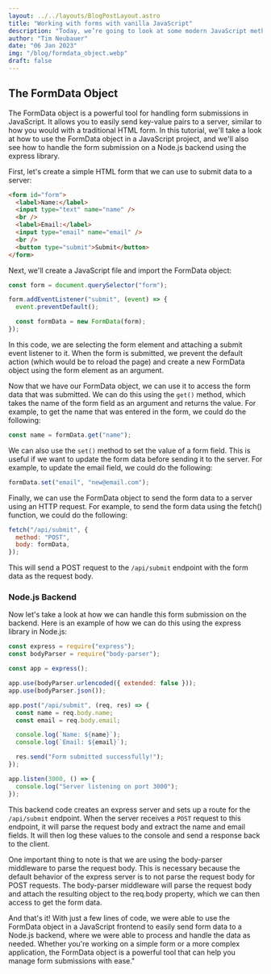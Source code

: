 ```yaml
---
layout: ../../layouts/BlogPostLayout.astro
title: "Working with forms with vanilla JavaScript"
description: "Today, we’re going to look at some modern JavaScript methods for working with forms and form data. Let’s dig in!"
author: "Tim Neubauer"
date: "06 Jan 2023"
img: "/blog/formdata_object.webp"
draft: false
---
```


## The FormData Object

The FormData object is a powerful tool for handling form submissions in JavaScript. It allows you to easily send key-value pairs to a server, similar to how you would with a traditional HTML form. In this tutorial, we'll take a look at how to use the FormData object in a JavaScript project, and we'll also see how to handle the form submission on a Node.js backend using the express library.

First, let's create a simple HTML form that we can use to submit data to a server:

```html
<form id="form">
  <label>Name:</label>
  <input type="text" name="name" />
  <br />
  <label>Email:</label>
  <input type="email" name="email" />
  <br />
  <button type="submit">Submit</button>
</form>
```

Next, we'll create a JavaScript file and import the FormData object:

```javascript
const form = document.querySelector("form");

form.addEventListener("submit", (event) => {
  event.preventDefault();

  const formData = new FormData(form);
});
```

In this code, we are selecting the form element and attaching a submit event listener to it. When the form is submitted, we prevent the default action (which would be to reload the page) and create a new FormData object using the form element as an argument.

Now that we have our FormData object, we can use it to access the form data that was submitted. We can do this using the `get()` method, which takes the name of the form field as an argument and returns the value. For example, to get the name that was entered in the form, we could do the following:

```javascript
const name = formData.get("name");
```

We can also use the `set()` method to set the value of a form field. This is useful if we want to update the form data before sending it to the server. For example, to update the email field, we could do the following:

```javascript
formData.set("email", "new@email.com");
```

Finally, we can use the FormData object to send the form data to a server using an HTTP request. For example, to send the form data using the fetch() function, we could do the following:

```javascript
fetch("/api/submit", {
  method: "POST",
  body: formData,
});
```

This will send a POST request to the `/api/submit` endpoint with the form data as the request body.

### Node.js Backend

Now let's take a look at how we can handle this form submission on the backend. Here is an example of how we can do this using the express library in Node.js:

```javascript
const express = require("express");
const bodyParser = require("body-parser");

const app = express();

app.use(bodyParser.urlencoded({ extended: false }));
app.use(bodyParser.json());

app.post("/api/submit", (req, res) => {
  const name = req.body.name;
  const email = req.body.email;

  console.log(`Name: ${name}`);
  console.log(`Email: ${email}`);

  res.send("Form submitted successfully!");
});

app.listen(3000, () => {
  console.log("Server listening on port 3000");
});
```

This backend code creates an express server and sets up a route for the `/api/submit` endpoint. When the server receives a `POST` request to this endpoint, it will parse the request body and extract the name and email fields. It will then log these values to the console and send a response back to the client.

One important thing to note is that we are using the body-parser middleware to parse the request body. This is necessary because the default behavior of the express server is to not parse the request body for POST requests. The body-parser middleware will parse the request body and attach the resulting object to the req.body property, which we can then access to get the form data.

And that's it! With just a few lines of code, we were able to use the FormData object in a JavaScript frontend to easily send form data to a Node.js backend, where we were able to process and handle the data as needed. Whether you're working on a simple form or a more complex application, the FormData object is a powerful tool that can help you manage form submissions with ease."
